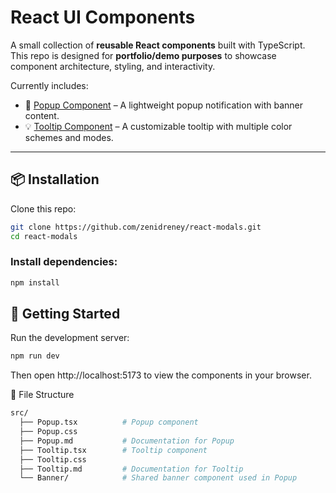 # React UI Components

A small collection of **reusable React components** built with TypeScript.  
This repo is designed for **portfolio/demo purposes** to showcase component architecture, styling, and interactivity.  

Currently includes:

- 🎉 [Popup Component](./src/Popup.md) – A lightweight popup notification with banner content.  
- 💡 [Tooltip Component](./src/Tooltip.md) – A customizable tooltip with multiple color schemes and modes.  

---

## 📦 Installation

Clone this repo:

```bash
git clone https://github.com/zenidreney/react-modals.git
cd react-modals
```
### Install dependencies:

```bash
npm install
```
## 🚀 Getting Started

Run the development server:

```bash
npm run dev
```
Then open http://localhost:5173
 to view the components in your browser.

📂 File Structure
```bash
src/
  ├── Popup.tsx          # Popup component
  ├── Popup.css
  ├── Popup.md           # Documentation for Popup
  ├── Tooltip.tsx        # Tooltip component
  ├── Tooltip.css
  ├── Tooltip.md         # Documentation for Tooltip
  └── Banner/            # Shared banner component used in Popup
